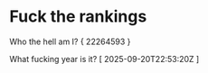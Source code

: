 # Fuck the rankings

Who the hell am I?
{ 22264593 }

What fucking year is it?
[ 2025-09-20T22:53:20Z ]
